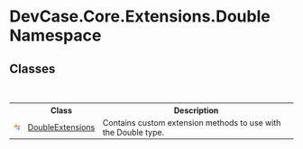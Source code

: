 # DevCase.Core.Extensions.Double Namespace
 




## Classes
&nbsp;<table><tr><th></th><th>Class</th><th>Description</th></tr><tr><td>![Public class](media/pubclass.gif "Public class")</td><td><a href="T_DevCase_Core_Extensions_Double_DoubleExtensions">DoubleExtensions</a></td><td>
Contains custom extension methods to use with the Double type.</td></tr></table>&nbsp;
